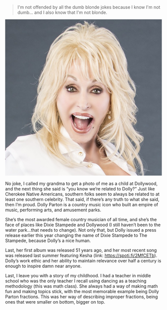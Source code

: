> I'm not offended by all the dumb blonde jokes because I know I'm not dumb... and I also know that I'm not blonde.

![Dolly Parton](./dolly.jpg)

No joke, I called my grandma to get a photo of me as a child at Dollywood, and the next thing she said is “you know we’re related to Dolly?” Just like Cherokee Native Americans, southern folks seem to always be related to at least one southern celebrity. That said, if there’s any truth to what she said, then I’m proud. Dolly Parton is a country music icon who built an empire of music, performing arts, and amusement parks.

She’s the most awarded female country musician of all time, and she’s the face of places like Dixie Stampede and Dollywood (I still haven’t been to the water park...that needs to change). Not only that, but Dolly issued a press release earlier this year changing the name of Dixie Stampede to The Stampede, because Dolly’s a nice human.

Last, her first album was released 51 years ago, and her most recent song was released last summer featuring Kesha (link: https://spoti.fi/2MfCETb). Dolly’s work ethic and her ability to maintain relevance over half a century is enough to inspire damn near anyone.

Last, I leave you with a story of my childhood. I had a teacher in middle school who was the only teacher I recall using dancing as a teaching methodology (this was math class). She always had a way of making math fun and making topics stick, with the most memorable example being Dolly Parton fractions. This was her way of describing improper fractions, being ones that were smaller on bottom, bigger on top.
